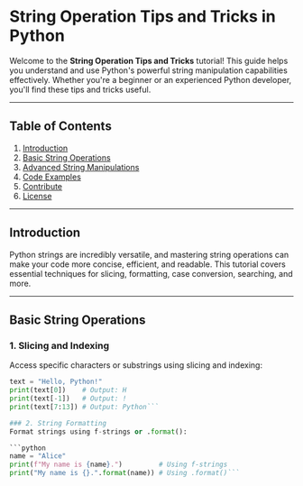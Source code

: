 # String Operation Tips and Tricks in Python

Welcome to the **String Operation Tips and Tricks** tutorial! This guide helps you understand and use Python's powerful string manipulation capabilities effectively. Whether you're a beginner or an experienced Python developer, you'll find these tips and tricks useful.

---

## Table of Contents

1. [Introduction](#introduction)
2. [Basic String Operations](#basic-string-operations)
3. [Advanced String Manipulations](#advanced-string-manipulations)
4. [Code Examples](#code-examples)
5. [Contribute](#contribute)
6. [License](#license)

---

## Introduction

Python strings are incredibly versatile, and mastering string operations can make your code more concise, efficient, and readable. This tutorial covers essential techniques for slicing, formatting, case conversion, searching, and more.

---

## Basic String Operations

### 1. Slicing and Indexing
Access specific characters or substrings using slicing and indexing:

```python
text = "Hello, Python!"
print(text[0])    # Output: H
print(text[-1])   # Output: !
print(text[7:13]) # Output: Python```

### 2. String Formatting
Format strings using f-strings or .format():

```python
name = "Alice"
print(f"My name is {name}.")         # Using f-strings
print("My name is {}.".format(name)) # Using .format()```

